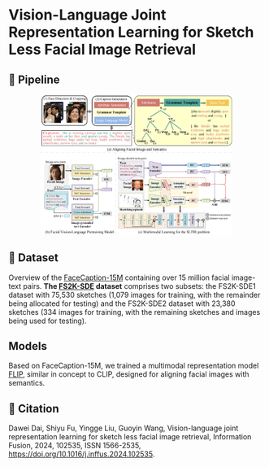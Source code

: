 # Vision-Language Joint Representation Learning for Sketch Less Facial Image Retrieval
## 🌟 Pipeline
<div align="center">
    <img src="README.assets/pipeline.png" width="75%" alt="pipeline">
</div>

## 💾 Dataset
Overview of the [FaceCaption-15M](https://github.com/ddw2openface/FLIP) containing over 15 million facial image-text pairs.
**The [FS2K-SDE](https://github.com/ddw2AIGROUP2CQUPT/FS2K-SDE) dataset** comprises two subsets: the FS2K-SDE1 dataset with 75,530 sketches (1,079 images for training, with the remainder being allocated for testing) and the FS2K-SDE2 dataset with 23,380 sketches (334 images for training, with the remaining sketches and images being used for testing).

## Models
Based on FaceCaption-15M, we trained a multimodal representation model [FLIP](https://huggingface.co/datasets/OpenFace-CQUPT/FaceCaption-15M), similar in concept to CLIP, designed for aligning facial images with semantics.

## 📔 Citation
Dawei Dai, Shiyu Fu, Yingge Liu, Guoyin Wang,
Vision-language joint representation learning for sketch less facial image retrieval,
Information Fusion,
2024,
102535,
ISSN 1566-2535,
https://doi.org/10.1016/j.inffus.2024.102535.
